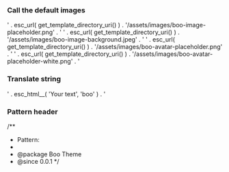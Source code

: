 ### Call the default images

' . esc_url( get_template_directory_uri() ) . '/assets/images/boo-image-placeholder.png' . '
' . esc_url( get_template_directory_uri() ) . '/assets/images/boo-image-background.jpeg' . '
' . esc_url( get_template_directory_uri() ) . '/assets/images/boo-avatar-placeholder.png' . '
' . esc_url( get_template_directory_uri() ) . '/assets/images/boo-avatar-placeholder-white.png' . '

### Translate string

' . esc_html__( 'Your text', 'boo' ) . '

### Pattern header

/**
 * Pattern:
 *
 * @package Boo Theme
 * @since 0.0.1
 */

